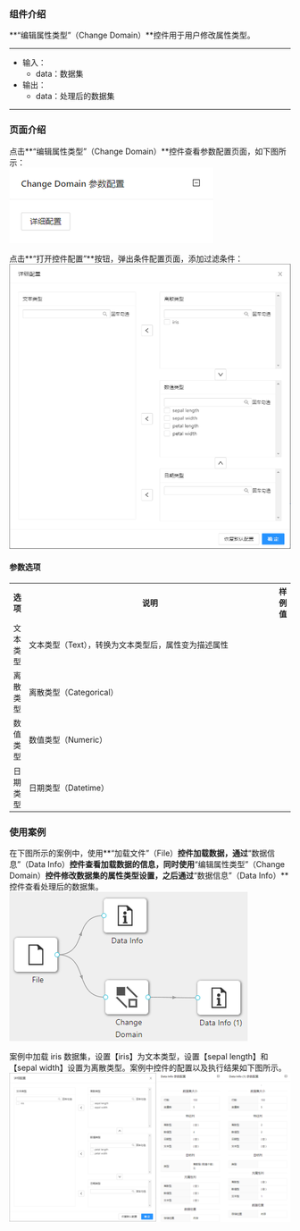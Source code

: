 ### 组件介绍
**“编辑属性类型”（Change Domain）**控件用于用户修改属性类型。

<hr/>

- 输入：
  - data：数据集
- 输出：
  - data：处理后的数据集

<hr/>


### 页面介绍
点击**“编辑属性类型”（Change Domain）**控件查看参数配置页面，如下图所示：  
[ ![](/img/aistudio/feature-engineering/change-domain/param.png) ](/img/aistudio/feature-engineering/change-domain/param.png)

点击**“打开控件配置”**按钮，弹出条件配置页面，添加过滤条件：  
[ ![](/img/aistudio/feature-engineering/change-domain/interaction.png) ](/img/aistudio/feature-engineering/change-domain/interaction.png)

#### 参数选项
<table>
  <tr>
    <th>选项</th>
    <th width="650">说明</th>
    <th>样例值</th>
  </tr>
  <tr>
      <td>文本类型</td> 
      <td>
      文本类型（Text），转换为文本类型后，属性变为描述属性
      </td> 
      <td></td>
  </tr>
  <tr>
      <td>离散类型</td> 
      <td>
      离散类型（Categorical）
      </td> 
      <td></td>
  </tr>
  <tr>
      <td>数值类型</td> 
      <td>
      数值类型（Numeric）
      </td> 
      <td></td>
  </tr>
  <tr>
      <td>日期类型</td> 
      <td>
      日期类型（Datetime）
      </td> 
      <td></td>
  </tr>
</table>

### 使用案例
在下图所示的案例中，使用**“加载文件”（File）**控件加载数据，通过**“数据信息”（Data Info）**控件查看加载数据的信息，同时使用**“编辑属性类型”（Change Domain）**控件修改数据集的属性类型设置，之后通过**“数据信息”（Data Info）**控件查看处理后的数据集。   
[ ![](/img/aistudio/feature-engineering/change-domain/workflow.png) ](/img/aistudio/feature-engineering/change-domain/workflow.png)

案例中加载 iris 数据集，设置【iris】为文本类型，设置【sepal length】和【sepal width】设置为离散类型。案例中控件的配置以及执行结果如下图所示。  
[ ![](/img/aistudio/feature-engineering/change-domain/workflow-result.png) ](/img/aistudio/feature-engineering/change-domain/workflow-result.png)